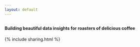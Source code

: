 ```yaml
---
layout: default
---
```

## <i class="fa fa-coffee"></i>
#### Building beautiful data insights for roasters of delicious coffee
{% include sharing.html %}
